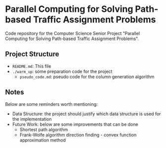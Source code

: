 # Parallel Computing for Solving Path-based Traffic Assignment Problems
Code repository for the Computer Science Senior Project "Parallel Computing for Solving Path-based Traffic Assignment Problems".

## Project Structure
- `README.md`: This file
- `./warm_up`: some preparation code for the project
  - `pseudo_code.md`: pseudo code for the column generation algorithm


## Notes
Below are some reminders worth mentioning:
- Data Structure: the project should justify which data structure is used for the implementation
- Future Work: below are some improvements that can be done
  - Shortest path algorithm
  - Frank-Wolfe algorithm direction finding - convex function approximation method